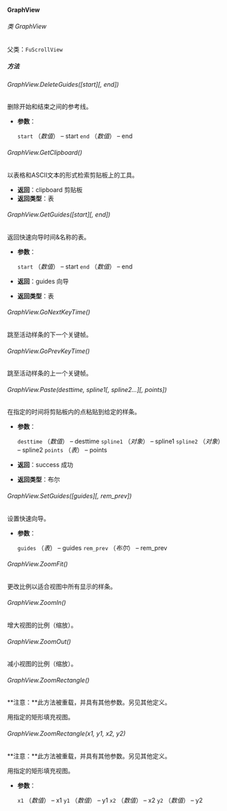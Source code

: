 #### GraphView

###### 类 GraphView

父类：`FuScrollView`

##### 方法

###### GraphView.DeleteGuides(\[*start*\]\[, *end*\])

删除开始和结束之间的参考线。

- <b>参数</b>：

  `start` （*数值*） – start
  `end` （*数值*） – end

###### GraphView.GetClipboard()

以表格和ASCII文本的形式检索剪贴板上的工具。

- <b>返回</b>：clipboard 剪贴板
- <b>返回类型</b>：表

###### GraphView.GetGuides(\[start\]\[, end\])

返回快速向导时间&名称的表。

- <b>参数</b>：

  `start` （*数值*） – start
  `end` （*数值*） – end

- <b>返回</b>：guides 向导
- <b>返回类型</b>：表

###### GraphView.GoNextKeyTime()

跳至活动样条的下一个关键帧。

###### GraphView.GoPrevKeyTime()

跳至活动样条的上一个关键帧。

###### GraphView.Paste(*desttime*, *spline1*\[, *spline2*...\]\[, *points*\])

在指定的时间将剪贴板内的点粘贴到给定的样条。

- <b>参数</b>：

  `desttime` （*数值*） – desttime
  `spline1` （*对象*） – spline1
  `spline2` （*对象*） – spline2
  `points` （*表*） – points

- <b>返回</b>：success 成功
- <b>返回类型</b>：布尔

###### GraphView.SetGuides(\[guides\]\[, rem_prev\])

设置快速向导。

- <b>参数</b>：

  `guides` （*表*） – guides
  `rem_prev` （*布尔*） – rem_prev

###### GraphView.ZoomFit()

更改比例以适合视图中所有显示的样条。

###### GraphView.ZoomIn()

增大视图的比例（缩放）。

###### GraphView.ZoomOut()

减小视图的比例（缩放）。

###### GraphView.ZoomRectangle()

**注意：**此方法被重载，并具有其他参数。另见其他定义。

用指定的矩形填充视图。

###### GraphView.ZoomRectangle(*x1*, *y1*, *x2*, *y2*)

**注意：**此方法被重载，并具有其他参数。另见其他定义。

用指定的矩形填充视图。

- <b>参数</b>：

  `x1` （*数值*） – x1
  `y1` （*数值*） – y1
  `x2` （*数值*） – x2
  `y2` （*数值*） – y2